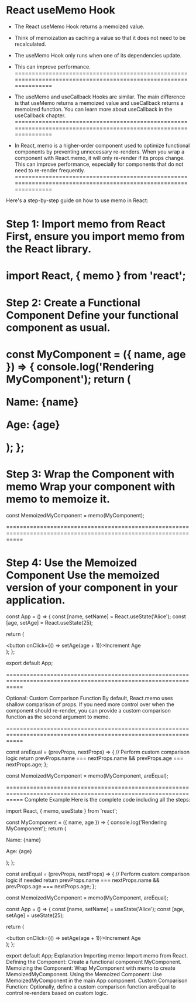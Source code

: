 
# React useMemo Hook

- The React useMemo Hook returns a memoized value.
- Think of memoization as caching a value so that it does not need to be recalculated.

- The useMemo Hook only runs when one of its dependencies update.

- This can improve performance.
=================================================================================================================
- The useMemo and useCallback Hooks are similar. The main difference is that useMemo returns a memoized value and useCallback returns a memoized function. You can learn more about useCallback in the useCallback chapter.
=================================================================================================================
- In React, memo is a higher-order component used to optimize functional components by preventing unnecessary re-renders. When you wrap a component with React.memo, it will only re-render if its props change. This can improve performance, especially for components that do not need to re-render frequently.
=================================================================================================================

Here's a step-by-step guide on how to use memo in React:

Step 1: Import memo from React
First, ensure you import memo from the React library.
=================================================================================================================

import React, { memo } from 'react';
=================================================================================================================

Step 2: Create a Functional Component
Define your functional component as usual.
=================================================================================================================

const MyComponent = ({ name, age }) => {
  console.log('Rendering MyComponent');
  return (
    <div>
      <p>Name: {name}</p>
      <p>Age: {age}</p>
    </div>
  );
};
=================================================================================================================

Step 3: Wrap the Component with memo
Wrap your component with memo to memoize it.
=================================================================================================================

const MemoizedMyComponent = memo(MyComponent);

=================================================================================================================

Step 4: Use the Memoized Component
Use the memoized version of your component in your application.
=================================================================================================================


const App = () => {
  const [name, setName] = React.useState('Alice');
  const [age, setAge] = React.useState(25);

  return (
    <div>
      <MemoizedMyComponent name={name} age={age} />
      <button onClick={() => setAge(age + 1)}>Increment Age</button>
    </div>
  );
};

export default App;

=================================================================================================================

Optional: Custom Comparison Function
By default, React.memo uses shallow comparison of props. If you need more control over when the component should re-render, you can provide a custom comparison function as the second argument to memo.

=================================================================================================================

const areEqual = (prevProps, nextProps) => {
  // Perform custom comparison logic
  return prevProps.name === nextProps.name && prevProps.age === nextProps.age;
};

const MemoizedMyComponent = memo(MyComponent, areEqual);

=================================================================================================================
Complete Example
Here is the complete code including all the steps:


import React, { memo, useState } from 'react';

const MyComponent = ({ name, age }) => {
  console.log('Rendering MyComponent');
  return (
    <div>
      <p>Name: {name}</p>
      <p>Age: {age}</p>
    </div>
  );
};

const areEqual = (prevProps, nextProps) => {
  // Perform custom comparison logic if needed
  return prevProps.name === nextProps.name && prevProps.age === nextProps.age;
};

const MemoizedMyComponent = memo(MyComponent, areEqual);

const App = () => {
  const [name, setName] = useState('Alice');
  const [age, setAge] = useState(25);

  return (
    <div>
      <MemoizedMyComponent name={name} age={age} />
      <button onClick={() => setAge(age + 1)}>Increment Age</button>
    </div>
  );
};

export default App;
Explanation
Importing memo: Import memo from React.
Defining the Component: Create a functional component MyComponent.
Memoizing the Component: Wrap MyComponent with memo to create MemoizedMyComponent.
Using the Memoized Component: Use MemoizedMyComponent in the main App component.
Custom Comparison Function: Optionally, define a custom comparison function areEqual to control re-renders based on custom logic.
